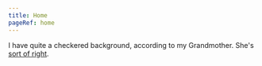 ```yaml
---
title: Home
pageRef: home
---
```


I have quite a checkered background, according to my Grandmother. She's [sort of right](about).
